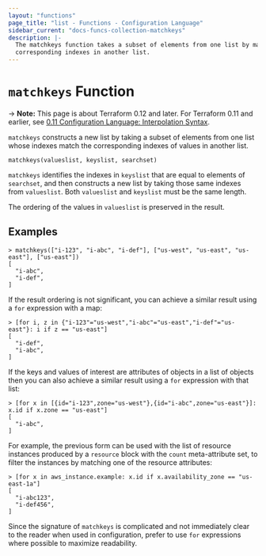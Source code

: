 ```yaml
---
layout: "functions"
page_title: "list - Functions - Configuration Language"
sidebar_current: "docs-funcs-collection-matchkeys"
description: |-
  The matchkeys function takes a subset of elements from one list by matching
  corresponding indexes in another list.
---
```


# `matchkeys` Function

-> **Note:** This page is about Terraform 0.12 and later. For Terraform 0.11 and
earlier, see
[0.11 Configuration Language: Interpolation Syntax](../../configuration-0-11/interpolation.html).

`matchkeys` constructs a new list by taking a subset of elements from one
list whose indexes match the corresponding indexes of values in another
list.

```hcl
matchkeys(valueslist, keyslist, searchset)
```

`matchkeys` identifies the indexes in `keyslist` that are equal to elements of
`searchset`, and then constructs a new list by taking those same indexes from
`valueslist`. Both `valueslist` and `keyslist` must be the same length.

The ordering of the values in `valueslist` is preserved in the result.

## Examples

```
> matchkeys(["i-123", "i-abc", "i-def"], ["us-west", "us-east", "us-east"], ["us-east"])
[
  "i-abc",
  "i-def",
]
```

If the result ordering is not significant, you can achieve a similar result
using a `for` expression with a map:

```
> [for i, z in {"i-123"="us-west","i-abc"="us-east","i-def"="us-east"}: i if z == "us-east"]
[
  "i-def",
  "i-abc",
]
```

If the keys and values of interest are attributes of objects in a list of
objects then you can also achieve a similar result using a `for` expression
with that list:

```
> [for x in [{id="i-123",zone="us-west"},{id="i-abc",zone="us-east"}]: x.id if x.zone == "us-east"]
[
  "i-abc",
]
```

For example, the previous form can be used with the list of resource instances
produced by a `resource` block with the `count` meta-attribute set, to filter
the instances by matching one of the resource attributes:

```
> [for x in aws_instance.example: x.id if x.availability_zone == "us-east-1a"]
[
  "i-abc123",
  "i-def456",
]
```

Since the signature of `matchkeys` is complicated and not immediately clear to
the reader when used in configuration, prefer to use `for` expressions where
possible to maximize readability.
